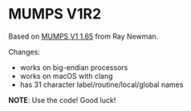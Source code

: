 MUMPS V1R2
==========

Based on [MUMPS V1 1.65](http://sf.net/projects/mumps) from Ray Newman.

Changes:

  * works on big-endian processors
  * works on macOS with clang
  * has 31 character label/routine/local/global names

**NOTE**: Use the code! Good luck!
